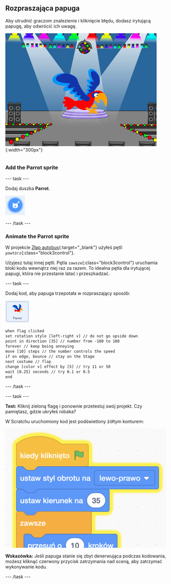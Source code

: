 ## Rozpraszająca papuga

<div style="display: flex; flex-wrap: wrap">
<div style="flex-basis: 200px; flex-grow: 1; margin-right: 15px;">
Aby utrudnić graczom znalezienie i kliknięcie błędu, dodasz irytującą papugę, aby odwrócić ich uwagę. 
</div>
<div>

![Kolorowa papuga na Scenie.](images/parrot-distraction.png){:width="300px"}

</div>
</div>

### Add the Parrot sprite

--- task ---

Dodaj duszka **Parrot**.

![Ikona „Wybierz duszka”.](images/sprite-button.png)

--- /task ---

### Animate the Parrot sprite

W projekcie [Złap autobus](https://projects.raspberrypi.org/en/projects/catch-the-bus){:target="_blank"} użyłeś pętli `powtórz`{:class="block3control"}.

Użyjesz tutaj innej pętli. Pętla `zawsze`{:class="block3control"} uruchamia bloki kodu wewnątrz niej raz za razem. To idealna pętla dla irytującej papugi, która nie przestanie latać i przeszkadzać.

--- task ---

Dodaj kod, aby papuga trzepotała w rozpraszający sposób:

![Duszek Parrot.](images/parrot-sprite.png)


```blocks3
when flag clicked
set rotation style [left-right v] // do not go upside down
point in direction [35] // number from -180 to 180
forever // keep being annoying
move [10] steps // the number controls the speed
if on edge, bounce // stay on the Stage
next costume // flap
change [color v] effect by [5] // try 11 or 50
wait [0.25] seconds // try 0.1 or 0.5
end
```

--- /task ---

--- task ---

**Test:** Kliknij zieloną flagę i ponownie przetestuj swój projekt. Czy pamiętasz, gdzie ukryłeś robaka?

W Scratchu uruchomiony kod jest podświetlony żółtym konturem:

![](images/running-code.png)

**Wskazówka:** Jeśli papuga stanie się zbyt denerwująca podczas kodowania, możesz kliknąć czerwony przycisk zatrzymania nad sceną, aby zatrzymać wykonywanie kodu.

--- /task ---

